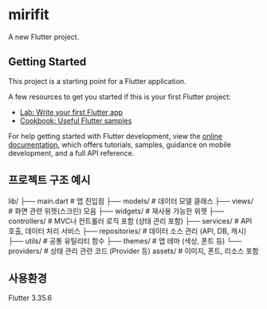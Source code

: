 # mirifit

A new Flutter project.

## Getting Started

This project is a starting point for a Flutter application.

A few resources to get you started if this is your first Flutter project:

- [Lab: Write your first Flutter app](https://docs.flutter.dev/get-started/codelab)
- [Cookbook: Useful Flutter samples](https://docs.flutter.dev/cookbook)

For help getting started with Flutter development, view the
[online documentation](https://docs.flutter.dev/), which offers tutorials,
samples, guidance on mobile development, and a full API reference.

## 프로젝트 구조 예시 

lib/
 ├── main.dart               # 앱 진입점
 ├── models/                 # 데이터 모델 클래스
 ├── views/                  # 화면 관련 위젯(스크린) 모음
 ├── widgets/                # 재사용 가능한 위젯
 ├── controllers/            # MVC나 컨트롤러 로직 포함 (상태 관리 포함)
 ├── services/               # API 호출, 데이터 처리 서비스
 ├── repositories/           # 데이터 소스 관리 (API, DB, 캐시)
 ├── utils/                  # 공통 유틸리티 함수
 ├── themes/                 # 앱 테마 (색상, 폰트 등)
 └── providers/              # 상태 관리 관련 코드 (Provider 등)
assets/                      # 이미지, 폰트, 리소스 포함

## 사용환경

Flutter 3.35.6
